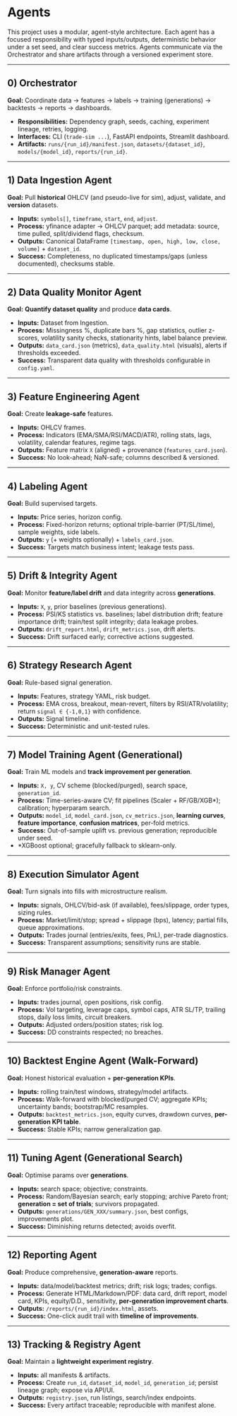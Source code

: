 # Agents

This project uses a modular, agent-style architecture. Each agent has a focused responsibility with typed inputs/outputs, deterministic behavior under a set seed, and clear success metrics. Agents communicate via the Orchestrator and share artifacts through a versioned experiment store.

---

## 0) Orchestrator
**Goal:** Coordinate data → features → labels → training (generations) → backtests → reports → dashboards.

- **Responsibilities:** Dependency graph, seeds, caching, experiment lineage, retries, logging.
- **Interfaces:** CLI (`trade-sim ...`), FastAPI endpoints, Streamlit dashboard.
- **Artifacts:** `runs/{run_id}/manifest.json`, `datasets/{dataset_id}`, `models/{model_id}`, `reports/{run_id}`.

---

## 1) Data Ingestion Agent
**Goal:** Pull **historical** OHLCV (and pseudo-live for sim), adjust, validate, and **version** datasets.

- **Inputs:** `symbols[]`, `timeframe`, `start`, `end`, `adjust`.
- **Process:** yfinance adapter → OHLCV parquet; add metadata: source, time pulled, split/dividend flags, checksum.
- **Outputs:** Canonical DataFrame `[timestamp, open, high, low, close, volume]` + `dataset_id`.
- **Success:** Completeness, no duplicated timestamps/gaps (unless documented), checksums stable.

---

## 2) Data Quality Monitor Agent
**Goal:** **Quantify dataset quality** and produce **data cards**.

- **Inputs:** Dataset from Ingestion.
- **Process:** Missingness %, duplicate bars %, gap statistics, outlier z-scores, volatility sanity checks, stationarity hints, label balance preview.
- **Outputs:** `data_card.json` (metrics), `data_quality.html` (visuals), alerts if thresholds exceeded.
- **Success:** Transparent data quality with thresholds configurable in `config.yaml`.

---

## 3) Feature Engineering Agent
**Goal:** Create **leakage-safe** features.

- **Inputs:** OHLCV frames.
- **Process:** Indicators (EMA/SMA/RSI/MACD/ATR), rolling stats, lags, volatility, calendar features, regime tags.
- **Outputs:** Feature matrix `X` (aligned) + provenance (`features_card.json`).
- **Success:** No look-ahead; NaN-safe; columns described & versioned.

---

## 4) Labeling Agent
**Goal:** Build supervised targets.

- **Inputs:** Price series, horizon config.
- **Process:** Fixed-horizon returns; optional triple-barrier (PT/SL/time), sample weights, side labels.
- **Outputs:** `y` (+ weights optionally) + `labels_card.json`.
- **Success:** Targets match business intent; leakage tests pass.

---

## 5) Drift & Integrity Agent
**Goal:** Monitor **feature/label drift** and data integrity across **generations**.

- **Inputs:** `X`, `y`, prior baselines (previous generations).
- **Process:** PSI/KS statistics vs. baselines; label distribution drift; feature importance drift; train/test split integrity; data leakage probes.
- **Outputs:** `drift_report.html`, `drift_metrics.json`, drift alerts.
- **Success:** Drift surfaced early; corrective actions suggested.

---

## 6) Strategy Research Agent
**Goal:** Rule-based signal generation.

- **Inputs:** Features, strategy YAML, risk budget.
- **Process:** EMA cross, breakout, mean-revert, filters by RSI/ATR/volatility; return `signal ∈ {-1,0,1}` with confidence.
- **Outputs:** Signal timeline.
- **Success:** Deterministic and unit-tested rules.

---

## 7) Model Training Agent (Generational)
**Goal:** Train ML models and **track improvement per generation**.

- **Inputs:** `X, y`, CV scheme (blocked/purged), search space, `generation_id`.
- **Process:** Time-series-aware CV; fit pipelines (Scaler + RF/GB/XGB*); calibration; hyperparam search.
- **Outputs:** `model_id`, `model_card.json`, `cv_metrics.json`, **learning curves**, **feature importance**, **confusion matrices**, per-fold metrics.
- **Success:** Out-of-sample uplift vs. previous generation; reproducible under seed.
- \*XGBoost optional; gracefully fallback to sklearn-only.

---

## 8) Execution Simulator Agent
**Goal:** Turn signals into fills with microstructure realism.

- **Inputs:** signals, OHLCV/bid-ask (if available), fees/slippage, order types, sizing rules.
- **Process:** Market/limit/stop; spread + slippage (bps), latency; partial fills, queue approximations.
- **Outputs:** Trades journal (entries/exits, fees, PnL), per-trade diagnostics.
- **Success:** Transparent assumptions; sensitivity runs are stable.

---

## 9) Risk Manager Agent
**Goal:** Enforce portfolio/risk constraints.

- **Inputs:** trades journal, open positions, risk config.
- **Process:** Vol targeting, leverage caps, symbol caps, ATR SL/TP, trailing stops, daily loss limits, circuit breakers.
- **Outputs:** Adjusted orders/position states; risk log.
- **Success:** DD constraints respected; no breaches.

---

## 10) Backtest Engine Agent (Walk-Forward)
**Goal:** Honest historical evaluation + **per-generation KPIs**.

- **Inputs:** rolling train/test windows, strategy/model artifacts.
- **Process:** Walk-forward with blocked/purged CV; aggregate KPIs; uncertainty bands; bootstrap/MC resamples.
- **Outputs:** `backtest_metrics.json`, equity curves, drawdown curves, **per-generation KPI table**.
- **Success:** Stable KPIs; narrow generalization gap.

---

## 11) Tuning Agent (Generational Search)
**Goal:** Optimise params over **generations**.

- **Inputs:** search space; objective; constraints.
- **Process:** Random/Bayesian search; early stopping; archive Pareto front; **generation = set of trials**; survivors propagated.
- **Outputs:** `generations/GEN_XXX/summary.json`, best configs, improvements plot.
- **Success:** Diminishing returns detected; avoids overfit.

---

## 12) Reporting Agent
**Goal:** Produce comprehensive, **generation-aware** reports.

- **Inputs:** data/model/backtest metrics; drift; risk logs; trades; configs.
- **Process:** Generate HTML/Markdown/PDF: data card, drift report, model card, KPIs, equity/D.D., sensitivity, **per-generation improvement charts**.
- **Outputs:** `/reports/{run_id}/index.html`, assets.
- **Success:** One-click audit trail with **timeline of improvements**.

---

## 13) Tracking & Registry Agent
**Goal:** Maintain a **lightweight experiment registry**.

- **Inputs:** all manifests & artifacts.
- **Process:** Create `run_id`, `dataset_id`, `model_id`, `generation_id`; persist lineage graph; expose via API/UI.
- **Outputs:** `registry.json`, run listings, search/index endpoints.
- **Success:** Every artifact traceable; reproducible with manifest alone.
